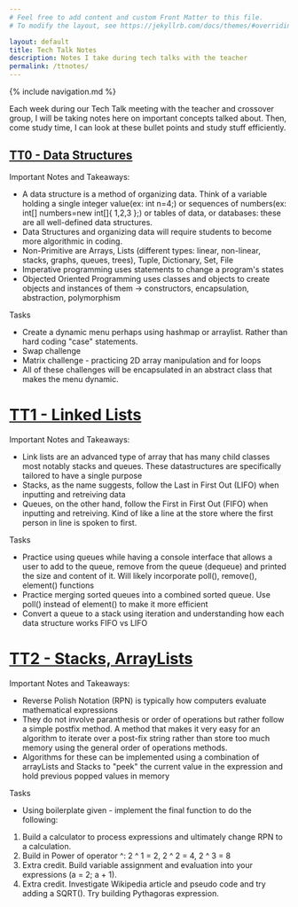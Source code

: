 ```yaml
---
# Feel free to add content and custom Front Matter to this file.
# To modify the layout, see https://jekyllrb.com/docs/themes/#overriding-theme-defaults

layout: default
title: Tech Talk Notes
description: Notes I take during tech talks with the teacher
permalink: /ttnotes/
---
```


{% include navigation.md %}

Each week during our Tech Talk meeting with the teacher and crossover group, I will be taking notes here on important concepts talked about. Then, come study time, I can look at these bullet points and study stuff efficiently.

## [TT0 - Data Structures](https://github.com/nighthawkcoders/nighthawk_csa/wiki/Tri-3:-Tech-Talk-0---Data-Structures)
Important Notes and Takeaways:
* A data structure is a method of organizing data. Think of a variable holding a single integer value(ex: int n=4;) or sequences of numbers(ex: int[] numbers=new int[]{ 1,2,3 };) or tables of data, or databases: these are all well-defined data structures.
* Data Structures and organizing data will require students to become more algorithmic in coding.
* Non-Primitive are Arrays, Lists (different types: linear, non-linear, stacks, graphs, queues, trees), Tuple, Dictionary, Set, File
* Imperative programming uses statements to change a program's states
* Objected Oriented Programming uses classes and objects to create objects and instances of them -> constructors, encapsulation, abstraction, polymorphism

Tasks
* Create a dynamic menu perhaps using hashmap or arraylist. Rather than hard coding "case" statements.
* Swap challenge
* Matrix challenge - practicing 2D array manipulation and for loops
* All of these challenges will be encapsulated in an abstract class that makes the menu dynamic.
 
# [TT1 - Linked Lists](https://github.com/nighthawkcoders/nighthawk_csa/wiki/Tri-3:-Tech-Talk-1:-Linked-Lists-Part-2)
Important Notes and Takeaways:
* Link lists are an advanced type of array that has many child classes most notably stacks and queues. These datastructures are specifically tailored to have a single purpose
* Stacks, as the name suggests, follow the Last in First Out (LIFO) when inputting and retreiving data
* Queues, on the other hand, follow the First in First Out (FIFO) when inputting and retreiving. Kind of like a line at the store where the first person in line is spoken to first.

Tasks
* Practice using queues while having a console interface that allows a user to add to the queue, remove from the queue (dequeue) and printed the size and content of it. Will likely incorporate poll(), remove(), element() functions
* Practice merging sorted queues into a combined sorted queue. Use poll() instead of element() to make it more efficient
* Convert a queue to a stack using iteration and understanding how each data structure works FIFO vs LIFO

# [TT2 - Stacks, ArrayLists](https://github.com/nighthawkcoders/nighthawk_csa/wiki/Tri-3:-Tech-Talk-2:-Calculator)
Important Notes and Takeaways:
* Reverse Polish Notation (RPN) is typically how computers evaluate mathematical expressions
* They do not involve paranthesis or order of operations but rather follow a simple postfix method. A method that makes it very easy for an algorithm to iterate over a post-fix string rather than store too much memory using the general order of operations methods.
* Algorithms for these can be implemented using a combination of arrayLists and Stacks to "peek" the current value in the expression and hold previous popped values in memory

Tasks
* Using boilerplate given - implement the final function to do the following: 
1. Build a calculator to process expressions and ultimately change RPN to a calculation.
2. Build in Power of operator ^: 2 ^ 1 = 2, 2 ^ 2 = 4, 2 ^ 3 = 8
3. Extra credit. Build variable assignment and evaluation into your expressions (a = 2; a + 1).
4. Extra credit. Investigate Wikipedia article and pseudo code and try adding a SQRT(). Try building Pythagoras expression.